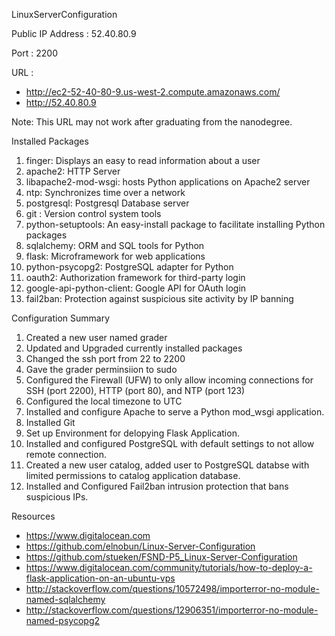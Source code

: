 LinuxServerConfiguration

Public IP Address : 52.40.80.9

Port : 2200

URL : 
- http://ec2-52-40-80-9.us-west-2.compute.amazonaws.com/
- http://52.40.80.9    

Note: This URL may not work after graduating from the nanodegree.   

Installed Packages

1) finger:	Displays an easy to read information about a user   
2) apache2:	HTTP Server   
3) libapache2-mod-wsgi:	hosts Python applications on Apache2 server   
4) ntp: Synchronizes time over a network   
5) postgresql: Postgresql Database server   
6) git : Version control system tools   
7) python-setuptools: An easy-install package to facilitate installing Python packages   
8) sqlalchemy: ORM and SQL tools for Python   
9) flask: Microframework for web applications   
10) python-psycopg2:	PostgreSQL adapter for Python   
11) oauth2: Authorization framework for third-party login   
12) google-api-python-client: Google API for OAuth login   
13) fail2ban: Protection against suspicious site activity by IP banning   

Configuration Summary

1) Created a new user named grader   
2) Updated and Upgraded currently installed packages   
3) Changed the ssh port from 22 to 2200   
4) Gave the grader perminsiion to sudo   
5) Configured the Firewall (UFW) to only allow incoming connections for SSH (port 2200), HTTP (port 80), and NTP (port 123)   
6) Configured the local timezone to UTC   
7) Installed and configure Apache to serve a Python mod_wsgi application.  
8) Installed Git   
9) Set up Environment for delopying Flask Application.   
10) Installed and configured PostgreSQL with default settings to not allow remote connection.  
11) Created a new user catalog, added user to PostgreSQL databse with limited permissions to catalog application database.   
12) Installed and Configured Fail2ban intrusion protection that bans suspicious IPs.   

Resources
- https://www.digitalocean.com
- https://github.com/elnobun/Linux-Server-Configuration
- https://github.com/stueken/FSND-P5_Linux-Server-Configuration
- https://www.digitalocean.com/community/tutorials/how-to-deploy-a-flask-application-on-an-ubuntu-vps
- http://stackoverflow.com/questions/10572498/importerror-no-module-named-sqlalchemy
- http://stackoverflow.com/questions/12906351/importerror-no-module-named-psycopg2
